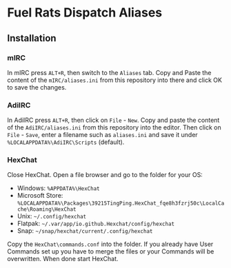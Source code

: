 
# Fuel Rats Dispatch Aliases

## Installation

### mIRC
In mIRC press `ALT+R`, then switch to the `Aliases` tab. Copy and Paste the content of the `mIRC/aliases.ini` from this repository into there and click OK to save the changes.

### AdiIRC
In AdiIRC press `ALT+R`, then click on `File` - `New`. Copy and paste the content of the `AdiIRC/aliases.ini` from this repository into the editor. Then click on `File` - `Save`, enter a filename such as `aliases.ini` and save it under `%LOCALAPPDATA%\AdiIRC\Scripts` (default).

### HexChat
Close HexChat. Open a file browser and go to the folder for your OS:

* Windows: `%APPDATA%\HexChat`
* Microsoft Store: `%LOCALAPPDATA%\Packages\39215TingPing.HexChat_fqe8h3fzrj50c\LocalCache\Roaming\HexChat`
* Unix: `~/.config/hexchat`
* Flatpak: `~/.var/app/io.github.Hexchat/config/hexchat`
* Snap: `~/snap/hexchat/current/.config/hexchat`

Copy the `HexChat\commands.conf` into the folder. If you already have User Commands set up you have to merge the files or your Commands will be overwritten. When done start HexChat.

